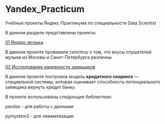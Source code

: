 # Yandex_Practicum

Учебные проекты Яндекс Практикума по специальности Data Scientist

В данном разделе представлены проекты:

[01 Яндекс музыка](https://github.com/DEDMOPO3PEAHIMATOP/Yandex_Practicum/blob/main/01_%D0%AF%D0%BD%D0%B4%D0%B5%D0%BA%D1%81_%D0%9C%D1%83%D0%B7%D1%8B%D0%BA%D0%B0.ipynb)

В данном проекте проверили гипотезу о том, что вкусы слушателей музыки из Москвы и Санкт-Петербурга различны.

[02 Исследование надежности заемщиков](https://github.com/DEDMOPO3PEAHIMATOP/Yandex_Practicum/blob/main/02_%D0%98%D1%81%D1%81%D0%BB%D0%B5%D0%B4%D0%BE%D0%B2%D0%B0%D0%BD%D0%B8%D0%B5_%D0%BD%D0%B0%D0%B4%D1%91%D0%B6%D0%BD%D0%BE%D1%81%D1%82%D0%B8_%D0%B7%D0%B0%D1%91%D0%BC%D1%89%D0%B8%D0%BA%D0%BE%D0%B2.ipynb)

В данном проекте построена модель **кредитного скоринга** — специальной системы, которая оценивает способность потенциального заёмщика вернуть кредит банку.

В проекте использованы следующие библиотеки:

pandas - для работы с данными

pymystem3 - для лемматизации
